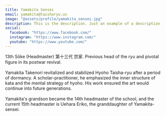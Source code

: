 ```yaml
---
title: Yamakita Sensei
email: yamakita@taisharyu.us
image: "@assets/profile/yamakita_sensei.jpg"
description: This is the description. Just an example of a description, which is bad. A most not good description indeed, but characters on the page.
social:
  facebook: "https://www.facebook.com/"
  instagram: "https://www.instagram.com/"
  youtube: "https://www.youtube.com/"
---
```

13th Sōke (Headmaster) 第十三代 宗家. Previous head of the ryu and pivotal figure in its postwar revival.
<br><br>
Yamakita Takenori revitalized and stabilized Hyoho Taisha-ryu after a period of dormancy. A scholar-practitioner, he emphasized the inner structure of kata and the mental strategy of hyoho. His work ensured the art would continue into future generations.
<br><br>
Yamakita's grandson became the 14th headmaster of the school, and the current 15th headmaster is Uehara Eriko, the granddaughter of Yamakita-sensei.
